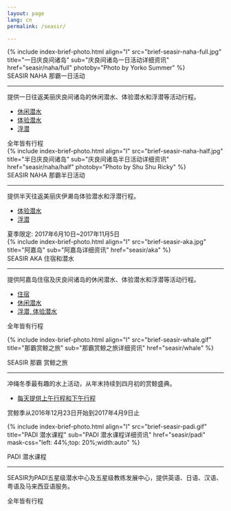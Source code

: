 ```yaml
---
layout: page
lang: cn
permalink: /seasir/

---
```

<style type="text/css">
.brief-text-title {
  margin:0;
}
</style>
<!--- NAHA FULL ((( -->
<div class="brief-container">
{% include index-brief-photo.html align="l" src="brief-seasir-naha-full.jpg" title="一日庆良间诸岛" sub="庆良间诸岛一日活动详细资讯" href="seasir/naha/full" photoby="Photo by Yorko Summer" %}
  <div class="brief-text brief-r">
    <div class="brief-text-title">SEASIR NAHA 那霸一日活动</div>
    <hr>
    <div class="brief-text-body">
<p>
提供一日往返美丽庆良间诸岛的休闲潜水、体验潜水和浮潜等活动行程。
</p>
<ul>
    <li><a href="{{site.baseurl}}/seasir/naha/full/#leisure">休闲潜水</a></li>
    <li><a href="{{site.baseurl}}/seasir/naha/full/#intro">体验潜水</a></li>
    <li><a href="{{site.baseurl}}/seasir/naha/full/#snorkeling">浮潜</a></li>
</ul>
<div class="brief-text-season">
全年皆有行程
</div>
    </div>
  </div>
</div>
<!--- NAHA FULL ))) -->

<!--- NAHA HALF ((( -->
<div class="brief-container">
{% include index-brief-photo.html align="l" src="brief-seasir-naha-half.jpg" title="半日庆良间诸岛" sub="庆良间诸岛半日活动详细资讯" href="seasir/naha/half" photoby="Photo by Shu Shu Ricky" %}
  <div class="brief-text brief-r">
    <div class="brief-text-title">SEASIR NAHA 那霸半日活动</div>
    <hr>
    <div class="brief-text-body">
<p>
提供半天往返美丽庆伊濑岛体验潜水和浮潜行程。
</p>
<ul>
    <li><a href="{{site.baseurl}}/seasir/naha/half">体验潜水</a></li>
    <li><a href="{{site.baseurl}}/seasir/naha/half">浮潜</a></li>
</ul>
<div class="brief-text-season">
夏季限定: 2017年6月10日~2017年11月5日
</div>
    </div>
  </div>
</div>
<!--- NAHA HALF ))) -->

<!--- AKA ((( -->
<div class="brief-container">
{% include index-brief-photo.html align="l" src="brief-seasir-aka.jpg" title="阿嘉岛" sub="阿嘉岛详细资讯" href="seasir/aka" %}
  <div class="brief-text brief-r">
    <div class="brief-text-title">SEASIR AKA 住宿和潜水</div>
    <hr>
    <div class="brief-text-body">
<p>
提供阿嘉岛住宿及庆良间诸岛的休闲潜水、体验潜水和浮潜等活动行程。
</p>
<ul>
    <li><a href="{{site.baseurl}}/seasir/aka/#pension">住宿</a></li>
    <li><a href="{{site.baseurl}}/seasir/aka/#leisure">休闲潜水</a></li>
    <li><a href="{{site.baseurl}}/seasir/aka/#i-s">浮潜, 体验潜水</a></li>
</ul>
<div class="brief-text-season">
全年皆有行程
</div>
    </div>
  </div>
</div>
<!--- AKA ))) -->

<!--- Whale ((( -->
<div class="brief-container">

{% include index-brief-photo.html align="l" src="brief-seasir-whale.gif" title="那霸赏鲸之旅" sub="那霸赏鲸之旅详细资讯" href="seasir/whale" %}
  <div class="brief-text brief-r">
    <div class="brief-text-title">SEASIR 那霸 赏鲸之旅</div>
    <hr>
    <div class="brief-text-body">
<p>
冲绳冬季最有趣的水上活动，从年末持续到四月初的赏鲸盛典。
</p>
<ul>
    <li><a href="{{site.baseurl}}/seasir/whale">每天提供上午行程和下午行程</a></li>
</ul>
<div class="brief-text-season">
赏鲸季从2016年12月23日开始到2017年4月9日止
</div>
    </div>
  </div>
</div>
<!--- Whale ))) -->

<!--- PADI ((( -->
<div class="brief-container">

{% include index-brief-photo.html align="l" src="brief-seasir-padi.gif" title="PADI 潜水课程" sub="PADI 潜水课程详细资讯" href="seasir/padi" mask-css="left: 44%;top: 20%;width:auto" %}
  <div class="brief-text brief-r">
    <div class="brief-text-title">PADI 潜水课程</div>
    <hr>
    <div class="brief-text-body">
<p>
SEASIR为PADI五星级潜水中心及五星级教练发展中心，提供英语、日语、汉语、粤语及马来西亚语服务。
</p>
<div class="brief-text-season">
全年皆有行程
</div>
    </div>
  </div>
</div>
<!--- PADI ))) -->
<br />
